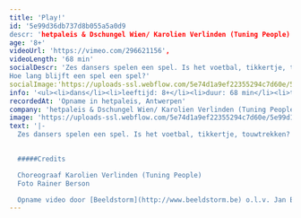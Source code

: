 ```yaml
---
title: 'Play!'
id: '5e99d36db737d8b055a5a0d9
descr: 'hetpaleis & Dschungel Wien/ Karolien Verlinden (Tuning People)'
age: '8+'
videoUrl: 'https://vimeo.com/296621156',
videoLength: '68 min'
socialDescr: 'Zes dansers spelen een spel. Is het voetbal, tikkertje, touwtrekken? Rivaliteit, competitie en valsspelen loeren om de hoek. Ze nemen risico’s en breken spelregels, balanceren tussen plezier en ernst, tussen winnen en verliezen.
Hoe lang blijft een spel een spel?'
socialImage:'https://uploads-ssl.webflow.com/5e74d1a9ef22355294c7d60e/5e99d1ec5209520a1ccb3342_Hetpaleis_Play!_RainerBerson.jpg'
info: '<ul><li>dans</li><li>leeftijd: 8+</li><li>duur: 68 min</li><li>taal: Nederlands</li><li><a href="https://www.hetpaleis.be/" target="_blank">hetpaleis</a> &amp; <a href="https://www.dschungelwien.at/" target="_blank">Dschungel Wien</a>/ <a href="https://www.tuningpeople.be/" target="_blank">Karolien Verlinden (Tuning People)</a></li></ul>'
recordedAt: 'Opname in hetpaleis, Antwerpen'
company: 'hetpaleis & Dschungel Wien/ Karolien Verlinden (Tuning People)'
image: 'https://uploads-ssl.webflow.com/5e74d1a9ef22355294c7d60e/5e99d1ec5209520a1ccb3342_Hetpaleis_Play!_RainerBerson.jpg'
text: '|-
  Zes dansers spelen een spel. Is het voetbal, tikkertje, touwtrekken? Rivaliteit, competitie en valsspelen loeren om de hoek. Ze nemen risico’s en breken spelregels, balanceren tussen plezier en ernst, tussen winnen en verliezen.Hoe lang blijft een spel een spel? Play! is een dansvoorstelling voor kinderen, geïnspireerd op Kinderspelen van Bruegel.In 1560 schilderde Bruegel zijn Kinderspelen: tachtig verschillende spelletjes op één doek. 459 jaar later spelen zes dansers in flitsende outfits er zoveel mogelijk in één uur!  
  

  #####Credits

  Choreograaf Karolien Verlinden (Tuning People)
  Foto Rainer Berson

  Opname video door [Beeldstorm](http://www.beeldstorm.be) o.l.v. Jan Bosteels'
---
```

